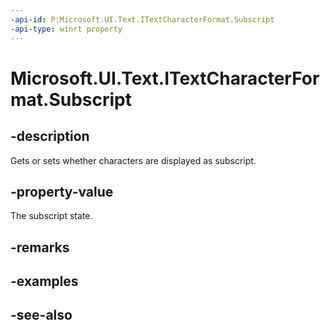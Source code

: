 ```yaml
---
-api-id: P:Microsoft.UI.Text.ITextCharacterFormat.Subscript
-api-type: winrt property
---
```


<!-- Property syntax
public Windows.UI.Text.FormatEffect Subscript { get;  set; }
-->

# Microsoft.UI.Text.ITextCharacterFormat.Subscript

## -description
Gets or sets whether characters are displayed as subscript.

## -property-value
The subscript state.

## -remarks

## -examples

## -see-also
